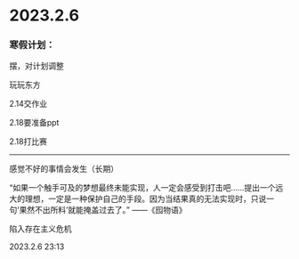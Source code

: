 # 2023.2.6

### 寒假计划：

摆，对计划调整

玩玩东方

2.14交作业

2.18要准备ppt

2.18打比赛

------

感觉不好的事情会发生（长期）

“如果一个触手可及的梦想最终未能实现，人一定会感受到打击吧……提出一个远大的理想，一定是一种保护自己的手段。因为当结果真的无法实现时，只说一句‘果然不出所料’就能掩盖过去了。” ——《囮物语》

陷入存在主义危机

2023.2.6 23:13

